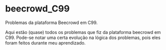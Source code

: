 # beecrowd_C99
Problemas da plataforma Beecrowd em C99.

Aqui estão (quase) todos os problemas que fiz da plataforma beecrowd em C99. Pode-se notar uma certa evolução na lógica dos problemas, pois eles foram feitos durante meu aprendizado.
